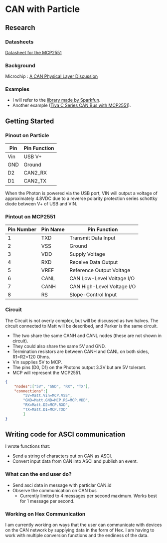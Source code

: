 
# CAN with Particle

## Research

### Datasheets

[Datasheet for the MCP2551][1]

### Background

Microchip : [A CAN Physical Layer Discussion][4]

### Examples

- I will refer to the [library made by Sparkfun][2].
- Another example ([Tiva C Series CAN Bus with MCP2551][3]).


## Getting Started

### Pinout on Particle
| Pin | Pin Function |
| --- | --- |
| Vin | USB V+ |
| GND | Ground |
| D2 | CAN2_RX |
| D1 | CAN2_TX |

<a id="Vin" /> When the Photon is powered via the USB port, VIN will output a voltage of approximately 4.8VDC due to a reverse polarity protection series schottky diode between V+ of USB and VIN.


### Pintout on MCP2551
| Pin Number | Pin Name | Pin Function |
| --- | --- | --- |
| 1 | TXD | Transmit Data Input |
| 2 | VSS | Ground |
| 3 | VDD | Supply Voltage |
| 4 | RXD | Receive Data Output |
| 5 | VREF | Reference Output Voltage |
| 6 | CANL | CAN Low-Level Voltage I/O |
| 7 | CANH | CAN High-Level Voltage I/O |
| 8 | RS | Slope-Control Input |

### Circuit
The Circuit is not overly complex, but will be discussed as two halves. The
circuit connected to Matt will be described, and Parker is the same circuit.
- The two share the same CANH and CANL nodes (these are not shown in circuit).
- They could also share the same 5V and GND.
- Termination resistors are between CANH and CANL on both sides, R1=R2=120 Ohms.
- Vin supplies 5V to MCP.
- The pins (D0, D1) on the Photons output 3.3V but are 5V tolerant.
- MCP will represent the MCP2551.

```json
{
    "nodes":["5V", "GND", "RX", "TX"],
    "connections":[
        "5V=Matt.Vin=MCP.VSS",
        "GND=Matt.GND=MCP.RS=MCP.VDD",
        "RX=Matt.D2=MCP.RXD",
        "TX=Matt.D1=MCP.TXD"
        ]
}
```

## Writing code for ASCI communication

I wrote functions that:
- Send a string of characters out on CAN as ASCI.
- Convert input data from CAN into ASCI and publish an event.

### What can the end user do?

- Send asci data in message with particlar CAN.id
- Observe the communication on CAN bus
    - Currently limited to 4 messages per second maximum. Works best for 1 message
per second.

### Working on Hex Communication

I am currently working on ways that the user can communicate with devices on the
CAN network by supplying data in the form of Hex. I am having to work with 
multiple conversion functions and the endiness of the data.



[1]: https://www.sparkfun.com/datasheets/DevTools/Arduino/MCP2551.pdf
[2]: https://github.com/sparkfun/SparkFun_CAN-Bus_Arduino_Library/
[3]: http://ohm.ninja/tiva-c-series-can-bus-with-mcp2551/
[4]: http://ww1.microchip.com/downloads/en/AppNotes/00228a.pdf
